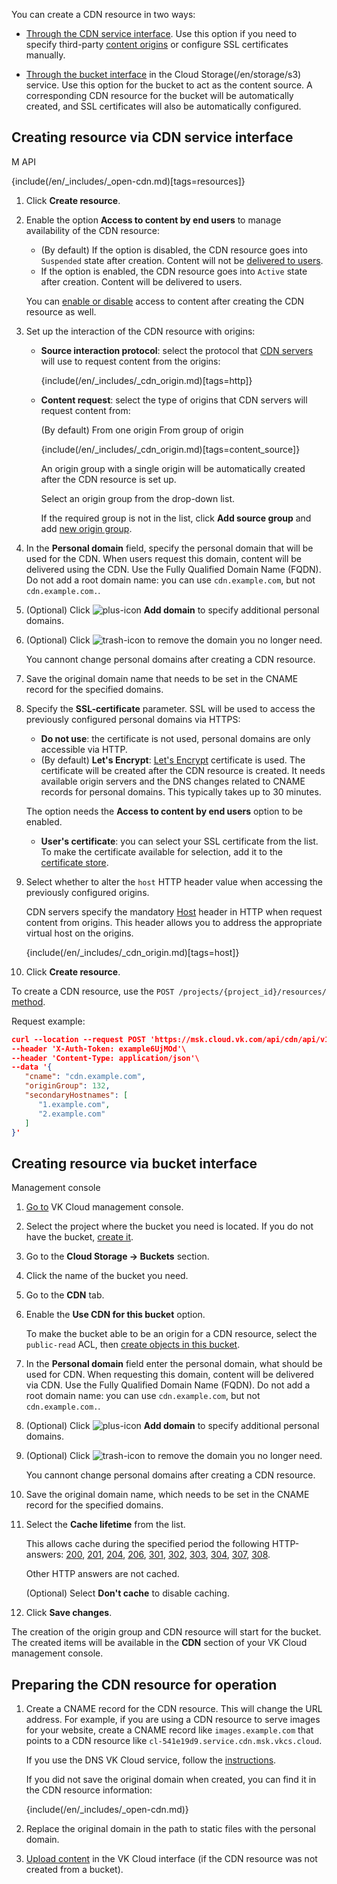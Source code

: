 You can create a CDN resource in two ways:

- [Through the CDN service interface](#creating_resource_via_cdn_service_interface). Use this option if you need to specify third-party [content origins](../../concepts/about) or configure SSL certificates manually.

- [Through the bucket interface](#creating_resource_via_bucket_interface) in the Cloud Storage(/en/storage/s3) service. Use this option for the bucket to act as the content source. A corresponding CDN resource for the bucket will be automatically created, and SSL certificates will also be automatically configured.

## Creating resource via CDN service interface

<tabs>
<tablist>
<tab>M</tab>
<tab>API</tab>
</tablist>
<tabpanel>

{include(/en/_includes/_open-cdn.md)[tags=resources]}

1. Click **Create resource**.
1. Enable the option **Access to content by end users** to manage availability of the CDN resource:

   - (By default) If the option is disabled, the CDN resource goes into `Suspended` state after creation. Content will not be [delivered to users](../../concepts/about).
   - If the option is enabled, the CDN resource goes into `Active` state after creation. Сontent will be delivered to users.

   You can [enable or disable](../manage-cdn/enable-cdn) access to content after creating the CDN resource as well.

1. Set up the interaction of the CDN resource with origins:

   - **Source interaction protocol**: select the protocol that [CDN servers](../../concepts/about) will use to request content from the origins:

       {include(/en/_includes/_cdn_origin.md)[tags=http]}

   - **Content request**: select the type of origins that CDN servers will request content from:

     <tabs>
     <tablist>
     <tab>(By default) From one origin</tab>
     <tab>From group of origin</tab>
     </tablist>
     <tabpanel>

     {include(/en/_includes/_cdn_origin.md)[tags=content_source]}

     An origin group with a single origin will be automatically created after the CDN resource is set up.

     </tabpanel>
     <tabpanel>

     Select an origin group from the drop-down list.

     If the required group is not in the list, click **Add source group** and add [new origin group](../manage-origin-groups).

     </tabpanel>
     </tabs>

1. In the **Personal domain** field, specify the personal domain that will be used for the CDN. When users request this domain, content will be delivered using the CDN. Use the Fully Qualified Domain Name (FQDN). Do not add a root domain name: you can use `cdn.example.com`, but not `cdn.example.com.`.

1. (Optional) Click ![plus-icon](/en/assets/plus-icon.svg "inline") **Add domain** to specify additional personal domains.

1. (Optional) Click ![trash-icon](/en/assets/trash-icon.svg "inline") to remove the domain you no longer need.

   <warn>

   You cannont change personal domains after creating a CDN resource.

   </warn>

1. Save the original domain name that needs to be set in the CNAME record for the specified domains.

1. Specify the **SSL-certificate** parameter. SSL will be used to access the previously configured personal domains via HTTPS:

   - **Do not use**: the certificate is not used, personal domains are only accessible via HTTP.
   - (By default) **Let's Encrypt**: [Let's Encrypt](https://letsencrypt.org) certificate is used. The certificate will be created after the CDN resource is created. It needs available origin servers and the DNS changes related to CNAME records for personal domains. This typically takes up to 30 minutes.

   <warn>

   The option needs the **Access to content by end users** option to be enabled.

   </warn>

   - **User's certificate**: you can select your SSL certificate from the list. To make the certificate available for selection, add it to the [certificate store](../manage-certificates).

1. Select whether to alter the `host` HTTP header value when accessing the previously configured origins.

   CDN servers specify the mandatory [Host](https://developer.mozilla.org/en-US/docs/Web/HTTP/Headers/Host) header in HTTP when request content from origins. This header allows you to address the appropriate virtual host on the origins.

   {include(/en/_includes/_cdn_origin.md)[tags=host]}

1. Click **Create resource**.

</tabpanel>
<tabpanel>

To create a CDN resource, use the `POST /projects/{project_id}/resources/` [method](/ru/tools-for-using-services/api/api-cdn "change-lang").

Request example:

```json
curl --location --request POST 'https://msk.cloud.vk.com/api/cdn/api/v1/projects/examplef8f67/resources'\
--header 'X-Auth-Token: example6UjMOd'\
--header 'Content-Type: application/json'\
--data '{
   "cname": "cdn.example.com",
   "originGroup": 132,
   "secondaryHostnames": [
      "1.example.com",
      "2.example.com"
   ]
}'
```
</tabpanel>
</tabs>

## Creating resource via bucket interface

<tabs>
<tablist>
<tab>Management console</tab>
</tablist>
<tabpanel>

1. [Go to](https://msk.cloud.vk.com/app/en/) VK Cloud management console.
1. Select the project where the bucket you need is located. If you do not have the bucket, [create it](/ru/storage/s3/instructions/buckets/create-bucket "change-lang").
1. Go to the **Cloud Storage → Buckets** section.
1. Click the name of the bucket you need.
1. Go to the **CDN** tab.
1. Enable the **Use CDN for this bucket** option.

   To make the bucket able to be an origin for a CDN resource, select the `public-read` ACL, then [create objects in this bucket](ru/storage/s3/instructions/objects/upload-object "change-lang").

1. In the **Personal domain** field enter the personal domain, what should be used for CDN. When requesting this domain, content will be delivered via CDN. Use the Fully Qualified Domain Name (FQDN). Do not add a root domain name: you can use `cdn.example.com`, but not `cdn.example.com.`.

1. (Optional) Click ![plus-icon](/en/assets/plus-icon.svg "inline") **Add domain** to specify additional personal domains.

1. (Optional) Click ![trash-icon](/en/assets/trash-icon.svg "inline") to remove the domain you no longer need.

   <warn>

   You cannont change personal domains after creating a CDN resource.

   </warn>

1. Save the original domain name, which needs to be set in the CNAME record for the specified domains.

1. Select the **Cache lifetime** from the list.

   This allows cache during the specified period the following HTTP-answers: [200](https://developer.mozilla.org/en-US/docs/Web/HTTP/Status/200), [201](https://developer.mozilla.org/en-US/docs/Web/HTTP/Status/201), [204](https://developer.mozilla.org/en-US/docs/Web/HTTP/Status/204), [206](https://developer.mozilla.org/en-US/docs/Web/HTTP/Status/206), [301](https://developer.mozilla.org/en-US/docs/Web/HTTP/Status/301), [302](https://developer.mozilla.org/en-US/docs/Web/HTTP/Status/302), [303](https://developer.mozilla.org/en-US/docs/Web/HTTP/Status/303), [304](https://developer.mozilla.org/en-US/docs/Web/HTTP/Status/304), [307](https://developer.mozilla.org/en-US/docs/Web/HTTP/Status/307), [308](https://developer.mozilla.org/en-US/docs/Web/HTTP/Status/308).

   Other HTTP answers are not cached.

   (Optional) Select **Don't cache** to disable caching.

1. Click **Save changes**.

The creation of the origin group and CDN resource will start for the bucket. The created items will be available in the **CDN** section of your VK Cloud management console.

</tabpanel>
</tabs>

## Preparing the CDN resource for operation

1. Create a CNAME record for the CDN resource. This will change the URL address. For example, if you are using a CDN resource to serve images for your website, create a CNAME record like `images.example.com` that points to a CDN resource like `cl-541e19d9.service.cdn.msk.vkcs.cloud`.

   If you use the DNS VK Cloud service, follow the [instructions](/ru/networks/dns/publicdns#dobavlenie_resursnyh_zapisey "change-lang").

   If you did not save the original domain when created, you can find it in the CDN resource information:

   {include(/en/_includes/_open-cdn.md)}

1. Replace the original domain in the path to static files with the personal domain.

1. [Upload content](../manage-cdn/content-settings#preloading_cache) in the VK Cloud interface (if the CDN resource was not created from a bucket).
